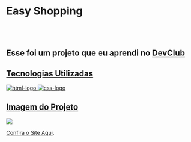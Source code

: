 <h1>Easy Shopping</h1>
<br>
<br>
<h2>Esse foi um projeto que eu aprendi no <a href="https://rodolfomori.co.br/devclub">DevClub</h2>
<h2>Tecnologias Utilizadas</h2>
  <img src="https://img.shields.io/badge/HTML5-E34F26?style=for-the-badge&logo=html5&logoColor=white" alt="html-logo"/>
  <img src="https://img.shields.io/badge/CSS-239120?&style=for-the-badge&logo=css3&logoColor=white" alt="css-logo"/>
  <!-- <img src="https://img.shields.io/badge/JavaScript-F7DF1E?style=for-the-badge&logo=javascript&logoColor=black" alt="java-logo"/> -->
  
 <h2>Imagem do Projeto</h2> 
<img src="https://github.com/diegoteixeira-br/easy-shopping/blob/main/img/Easy%20Shopping%20Mockup.png?raw=true">
<p>Confira o <a href="https://diegoteixeira-br.github.io/easy-shopping/" target="_blank">Site Aqui</a>.</p>

